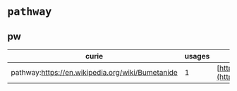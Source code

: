 # `pathway`

## pw

| curie                                            |   usages | nodes                                                                                                         |
|--------------------------------------------------|----------|---------------------------------------------------------------------------------------------------------------|
| pathway:https://en.wikipedia.org/wiki/Bumetanide |        1 | [http://purl.obolibrary.org/obo/PW:0002155](https://bioregistry.io/http://purl.obolibrary.org/obo/PW:0002155) |
